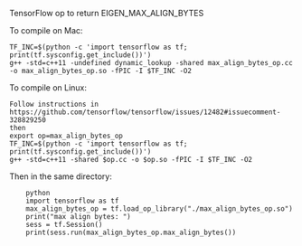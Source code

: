TensorFlow op to return EIGEN_MAX_ALIGN_BYTES

To compile on Mac:

    TF_INC=$(python -c 'import tensorflow as tf; print(tf.sysconfig.get_include())')
    g++ -std=c++11 -undefined dynamic_lookup -shared max_align_bytes_op.cc -o max_align_bytes_op.so -fPIC -I $TF_INC -O2

To compile on Linux:

```
Follow instructions in https://github.com/tensorflow/tensorflow/issues/12482#issuecomment-328829250
then
export op=max_align_bytes_op
TF_INC=$(python -c 'import tensorflow as tf; print(tf.sysconfig.get_include())')
g++ -std=c++11 -shared $op.cc -o $op.so -fPIC -I $TF_INC -O2
```

Then in the same directory:
```
    python
    import tensorflow as tf
    max_align_bytes_op = tf.load_op_library("./max_align_bytes_op.so")
    print("max align bytes: ")
    sess = tf.Session()
    print(sess.run(max_align_bytes_op.max_align_bytes())
```
